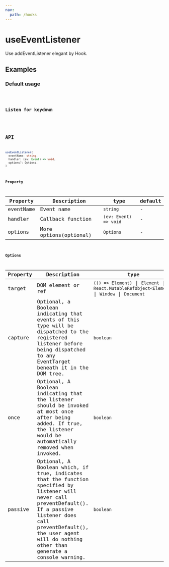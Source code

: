 ```yaml
---
nav:
  path: /hooks
---
```


# useEventListener

Use addEventListener elegant by Hook.

## Examples

### Default usage

<code src="./demo/demo1.tsx" />

### Listen for keydown

<code src="./demo/demo2.tsx" />

## API

```typescript
useEventListener(
  eventName: string,
  handler: (ev: Event) => void,
  options?: Options,
)
```

### Property

| Property  | Description            | type                  | default |
| --------- | ---------------------- | --------------------- | ------- |
| eventName | Event name             | `string`              | -       |
| handler   | Callback function      | `(ev: Event) => void` | -       |
| options   | More options(optional) | `Options`             | -       |

### Options

| Property | Description                                                                                                                                                                                                                                     | type                                                                                          | default  |
| -------- | ----------------------------------------------------------------------------------------------------------------------------------------------------------------------------------------------------------------------------------------------- | --------------------------------------------------------------------------------------------- | -------- |
| target   | DOM element or ref                                                                                                                                                                                                                              | `(() => Element)` \| `Element` \| `React.MutableRefObject<Element>` \| `Window` \| `Document` | `window` |
| capture  | Optional, a Boolean indicating that events of this type will be dispatched to the registered listener before being dispatched to any EventTarget beneath it in the DOM tree.                                                                    | `boolean`                                                                                     | `false`  |
| once     | Optional, A Boolean indicating that the listener should be invoked at most once after being added. If true, the listener would be automatically removed when invoked.                                                                           | `boolean`                                                                                     | `false`  |
| passive  | Optional, A Boolean which, if true, indicates that the function specified by listener will never call preventDefault(). If a passive listener does call preventDefault(), the user agent will do nothing other than generate a console warning. | `boolean`                                                                                     | `false`  |
